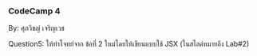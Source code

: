 ### CodeCamp 4 ###
ฺBy: ศุภวิชญ์ เจริญเวช

Question5:
  ให้ทำโจทย์จาก ข้อที่ 2 ใหม่โดยให้เขียนแบบใช้ JSX (ในสไลด์หมายถึง Lab#2)